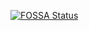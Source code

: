 [![FOSSA Status](https://app.fossa.io/api/projects/git%2Bgithub.com%2Fpamuditha%2Fwebsite-production.svg?type=shield)](https://app.fossa.io/projects/git%2Bgithub.com%2Fpamuditha%2Fwebsite-production?ref=badge_shield)
